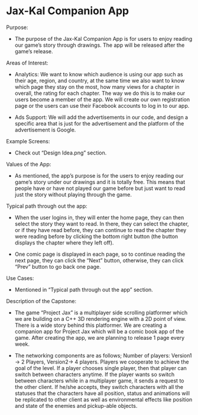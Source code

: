 # Jax-Kal Companion App

Purpose: 
- The purpose of the Jax-Kal Companion App is for users to enjoy reading our game’s story through drawings. The app will be released after the game’s release.

Areas of Interest:

- Analytics: We want to know which audience is using our app such as their age, region, and country, at the same time we also want to know which page they stay on the most, how many views for a chapter in overall, the rating for each chapter. The way we do this is to make our users become a member of the app. We will create our own registration page or the users can use their Facebook accounts to log in to our app.

- Ads Support: We will add the advertisements in our code, and design a specific area that is just for the advertisement and the platform of the advertisement is Google.

Example Screens:

- Check out “Design Idea.png” section.

Values of the App:

- As mentioned, the app’s purpose is for the users to enjoy reading our game’s story under our drawings and it is totally free. This means that people have or have not played our game before but just want to read just the story without playing through the game.

Typical path through out the app:

- When the user logins in, they will enter the home page, they can then select the story they want to read. In there, they can select the chapter, or if they have read before, they can continue to read the chapter they were reading before by clicking the bottom right button (the button displays the chapter where they left off). 

- One comic page is displayed in each page, so to continue reading the next page, they can click the “Next” button, otherwise, they can click “Prev” button to go back one page.

Use Cases:

- Mentioned in “Typical path through out the app” section.

Description of the Capstone:

- The game “Project Jax” is a multiplayer side scrolling platformer which we are building on a C++ 3D rendering engine with a 2D point of view. There is a wide story behind this platformer. We are creating a companion app for Project Jax which will be a comic book app of the game. After creating the app, we are planning to release 1 page every week. 

- The networking components are as follows; Number of players: Version1 -> 2 Players, Version2-> 4 players. Players we cooperate to achieve the goal of the level. If a player chooses single player, then that player can switch between characters anytime. If the player wants so switch between characters while in a multiplayer game, it sends a request to the other client. If he/she accepts, they switch characters with all the statuses that the characters have all position, status and animations will be replicated to other client as well as environmental effects like position and state of the enemies and pickup-able objects.


